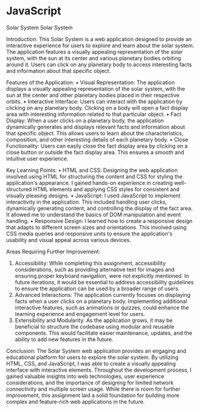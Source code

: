 # JavaScript
Solar System
Solar System

Introduction:
This Solar System is a web application designed to provide an interactive experience for users to explore and learn about the solar system. The application features a visually appealing representation of the solar system, with the sun at its center and various planetary bodies orbiting around it. Users can click on any planetary body to access interesting facts and information about that specific object.

Features of the Application:
•	Visual Representation: The application displays a visually appealing representation of the solar system, with the sun at the center and other planetary bodies placed in their respective orbits.
•	Interactive Interface: Users can interact with the application by clicking on any planetary body. Clicking on a body will open a fact display area with interesting information related to that particular object.
•	Fact Display: When a user clicks on a planetary body, the application dynamically generates and displays relevant facts and information about that specific object. This allows users to learn about the characteristics, composition, and other interesting details of each planetary body.
•	Close Functionality: Users can easily close the fact display area by clicking on a close button or outside the fact display area. This ensures a smooth and intuitive user experience.

Key Learning Points:
•	HTML and CSS: Designing the web application involved using HTML for structuring the content and CSS for styling the application's appearance. I gained hands-on experience in creating well-structured HTML elements and applying CSS styles for consistent and visually pleasing designs.
•	JavaScript: I used JavaScript to implement interactivity in the application. This included handling user clicks, dynamically generating content, and controlling the display of the fact area. It allowed me to understand the basics of DOM manipulation and event handling.
•	Responsive Design: I learned how to create a responsive design that adapts to different screen sizes and orientations. This involved using CSS media queries and responsive units to ensure the application's usability and visual appeal across various devices.

Areas Requiring Further Improvement:
1.	Accessibility: While completing this assignment, accessibility considerations, such as providing alternative text for images and ensuring proper keyboard navigation, were not explicitly mentioned. In future iterations, it would be essential to address accessibility guidelines to ensure the application can be used by a broader range of users.
2.	Advanced Interactions: The application currently focuses on displaying facts when a user clicks on a planetary body. Implementing additional interactive features, such as animations or quizzes, could enhance the learning experience and engagement level for users.
3.	Extensibility and Modularity: As the application grows, it may be beneficial to structure the codebase using modular and reusable components. This would facilitate easier maintenance, updates, and the ability to add new features in the future.

Conclusion:
The Solar System web application provides an engaging and educational platform for users to explore the solar system. By utilizing HTML, CSS, and JavaScript, I was able to create a visually appealing interface with interactive elements. Throughout the development process, I gained valuable insights into web technologies, user experience considerations, and the importance of designing for limited network connectivity and multiple screen usage. While there is room for further improvement, this assignment laid a solid foundation for building more complex and feature-rich web applications in the future.
